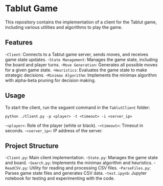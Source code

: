 # Tablut Game
This repository contains the implementation of a client for the Tablut game, including various utilities and algorithms to play the game.
## Features
-`Client`: Connects to a Tablut game server, sends moves, and receives game state updates.
-`State Management`: Manages the game state, including the board and player turns.
-`Move Generation`: Generates all possible moves for a given game state.
-`Heuristics`: Evaluates the game state to make strategic decisions.
-`Minimax Algorithm`: Implements the minimax algorithm with alpha-beta pruning for decision making.
## Usage
To start the client, run the seguent command in the `TablutClient` folder:
```
python ./Client.py -p <player> -t <timeout> -i <server_ip>
```
-`<player>`: Role of the player (white or black).
-`<timeout>`: Timeout in seconds.
-`<server_ip>`: IP address of the server.

## Project Structure
-`Client.py`: Main client implementation.
-`State.py`: Manages the game state and board.
-`Search.py`: Implements the minimax algorithm and heuristics.
-`ReadCSV.py`: Utility for reading and processing CSV files.
-`ParseFiles.py`: Parses game state files and generates CSV data.
-`test.ipynb`: Jupyter notebook for testing and experimenting with the code.
